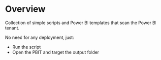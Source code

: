 
# Overview

Collection of simple scripts and Power BI templates that scan the Power BI tenant.

No need for any deployment, just:

- Run the script
- Open the PBIT and target the output folder

